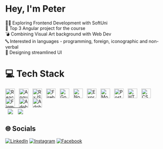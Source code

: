 # Hey, I'm Peter
👨‍🚀 Exploring Frontend Development with SoftUni <br>
🏅 Top 3 Angular project for the course<br>
💣 Combining Visual Art background with Web Dev<br>
🔤 Interested in languages - programming, foreign, iconographic and non-verbal <br>
🎱 Designing streamlined UI<br>


# 💻 Tech Stack
<div>
<img align="left" alt="React" width="30px" style="padding-right:10px;" src="https://cdn.jsdelivr.net/gh/devicons/devicon/icons/react/react-original.svg" />

<img align="left" alt="Angular" width="30px" style="padding-right:10px;" src="https://cdn.jsdelivr.net/gh/devicons/devicon/icons/angularjs/angularjs-original.svg" />

<img align="left" alt="RxJS" width="30px" style="padding-right:10px;" src="https://cdn.jsdelivr.net/gh/devicons/devicon/icons/rxjs/rxjs-original.svg" />

<img align="left" alt="Firebase" width="30px" style="padding-right:10px;" src="https://cdn.jsdelivr.net/gh/devicons/devicon/icons/firebase/firebase-plain.svg" />

<img align="left" alt="Google Cloud" width="30px" style="padding-right:10px;" src="https://cdn.jsdelivr.net/gh/devicons/devicon/icons/googlecloud/googlecloud-original.svg" />

<img align="left" alt="Node.js" width="30px" style="padding-right:10px;" src="https://cdn.jsdelivr.net/gh/devicons/devicon/icons/nodejs/nodejs-original.svg" />

<img align="left" alt="Express.js" width="30px" style="padding-right:10px;" src="https://cdn.jsdelivr.net/gh/devicons/devicon/icons/express/express-original.svg" />

<img align="left" alt="MongoDB" width="30px" style="padding-right:10px;" src="https://cdn.jsdelivr.net/gh/devicons/devicon/icons/mongodb/mongodb-original.svg" />

<img align="left" alt="Postman" width="30px" style="padding-right:10px;" src="https://cdn.jsdelivr.net/gh/devicons/devicon/icons/postman/postman-original.svg" />

<img align="left" alt="HTML5" width="30px" style="padding-right:10px;" src="https://cdn.jsdelivr.net/gh/devicons/devicon/icons/html5/html5-original.svg" />

<img align="left" alt="CSS3" width="30px" style="padding-right:10px;" src="https://cdn.jsdelivr.net/gh/devicons/devicon/icons/css3/css3-original.svg" />

<img align="left" alt="Figma" width="30px" style="padding-right:10px;" src="https://cdn.jsdelivr.net/gh/devicons/devicon/icons/figma/figma-original.svg" />

<img align="left" alt="Adobe Illustrator" width="30px" style="padding-right:10px;" src="https://cdn.jsdelivr.net/gh/devicons/devicon/icons/illustrator/illustrator-plain.svg" />

<img align="left" alt="Adobe Photoshop" width="30px" style="padding-right:10px;" src="https://cdn.jsdelivr.net/gh/devicons/devicon/icons/photoshop/photoshop-plain.svg" />
</div>

<br />

#

| ![](https://github-readme-stats.vercel.app/api?username=pchinovsky&theme=transparent&hide_border=true&include_all_commits=false&count_private=false)<br/> | ![](https://github-readme-stats.vercel.app/api/top-langs/?username=pchinovsky&theme=transparent&hide_border=true&include_all_commits=false&count_private=false&layout=compact) |
|---|---|
## 🌐 Socials
[![LinkedIn](https://img.shields.io/badge/LinkedIn-%230077B5.svg?logo=linkedin&logoColor=white)](https://linkedin.com/in/peter-chinovsky) [![Instagram](https://img.shields.io/badge/Instagram-%23E4405F.svg?logo=Instagram&logoColor=white)](https://instagram.com/peter_chinovsky_digital) [![Facebook](https://img.shields.io/badge/Facebook-%231877F2.svg?logo=Facebook&logoColor=white)](https://facebook.com/petar.chinovski)

